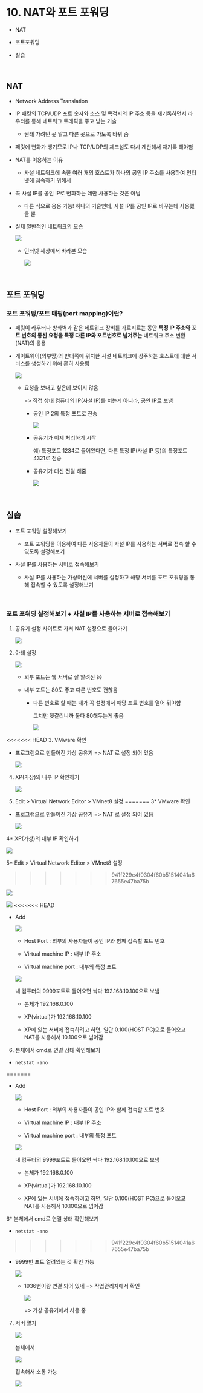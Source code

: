 # 10. NAT와 포트 포워딩

* NAT

* 포트포워딩

* 실습

<br/>

## NAT

* Network Address Translation

* IP 패킷의 TCP/UDP 포트 숫자와 소스 및 목적지의 IP 주소 등을 재기록하면서 라우터를 통해 네트워크 트래픽을 주고 받는 기술
  
  * 원래 가려던 곳 말고 다른 곳으로 가도록 바꿔 줌

* 패킷에 변화가 생기므로 IP나 TCP/UDP의 체크섬도 다시 계산해서 재기록 해야함

* NAT를 이용하는 이유
  
  * 사설 네트워크에 속한 여러 개의 호스트가 하나의 공인 IP 주소를 사용하여 인터넷에 접속하기 위해서

* 꼭 사설 IP를 공인 IP로 변화하는 데만 사용하는 것은 아님
  
  * 다른 식으로 응용 가능! 하나의 기술인데, 사설 IP를 공인 IP로 바꾸는데 사용했을 뿐

* 실제 일반적인 네트워크의 모습
  
  ![](10장-NAT와-포트-포워딩.assets/2022-07-30-19-50-45-image.png)
  
  * 인터넷 세상에서 바라본 모습
    
    ![](10장-NAT와-포트-포워딩.assets/2022-07-30-19-52-00-image.png)

<br/>

## 포트 포워딩

### 포트 포워딩/포트 매핑(port mapping)이란?

* 패킷이 라우터나 방화벽과 같은 네트워크 장비를 가르지르는 동안 **특정 IP 주소와 포트 번호의 통신 요청을 특정 다른 IP와 포트번호로 넘겨주는** 네트워크 주소 변환(NAT)의 응용

* 게이트웨이(외부망)의 반대쪽에 위치한 사설 네트워크에 상주하는 호스트에 대한 서비스를 생성하기 위해 흔히 사용됨
  
  ![](10장-NAT와-포트-포워딩.assets/2022-07-30-20-08-12-image.png)
  
  * 요청을 보내고 싶은데 보이지 않음
    
    => 직접 상대 컴퓨터의 IP(사설 IP)를 치는게 아니라, 공인 IP로 보냄
    
    * 공인 IP 2의 특정 포트로 전송
      
      ![](10장-NAT와-포트-포워딩.assets/2022-07-30-20-13-40-image.png)
    
    * 공유기가 이제 처리하기 시작
      
      예) 특정포트 1234로 들어왔다면, 다른 특정 IP(사설 IP 등)의 특정포트 4321로 전송
    
    * 공유기가 대신 전달 해줌
      
      ![](10장-NAT와-포트-포워딩.assets/2022-07-30-20-15-42-image.png)

<br/>

## 실습

* 포트 포워딩 설정해보기
  
  * 포트 포워딩을 이용하여 다른 사용자들이 사설 IP를 사용하는 서버로 접속 할 수 있도록 설정해보기

* 사설 IP를 사용하는 서버로 접속해보기
  
  * 사설 IP를 사용하는 가상머신에 서버를 설정하고 해당 서버를 포트 포워딩을 통해 접속할 수 있도록 설정해보기

<br/>

### 포트 포워딩 설정해보기 + 사설 IP를 사용하는 서버로 접속해보기

1. 공유기 설정 사이트로 가서 NAT 설정으로 들어가기
   
   ![](10장-NAT와-포트-포워딩.assets/2022-07-30-20-36-35-image.png)

2. 아래 설정
   
   ![](10장-NAT와-포트-포워딩.assets/2022-07-30-20-34-57-image.png)
   
   * 외부 포트는 웹 서버로 잘 알려진 `80`
   
   * 내부 포트는 80도 좋고 다른 번호도 괜찮음
     
     * 다른 번호로 할 때는 내가 꼭 설정에서 해당 포트 번호를 열어 둬야함
       
       그치만 헷갈리니까 둘다 80해두는게 좋음
       
       ![](10장-NAT와-포트-포워딩.assets/2022-07-30-20-36-17-image.png)

<<<<<<< HEAD
3. VMware 확인
* 프로그램으로 만들어진 가상 공유기 => NAT 로 설정 되어 있음
  
  ![](10장-NAT와-포트-포워딩.assets/2022-07-30-20-48-02-image.png)
4. XP(가상)의 내부 IP 확인하기

   ![](10장-NAT와-포트-포워딩.assets/2022-07-30-20-48-21-image.png)

5. Edit > Virtual Network Editor > VMnet8 설정
=======
3* VMware 확인

* 프로그램으로 만들어진 가상 공유기 => NAT 로 설정 되어 있음
  
  ![](10장-NAT와-포트-포워딩.assets/2022-07-30-20-48-02-image.png)

4* XP(가상)의 내부 IP 확인하기

   ![](10장-NAT와-포트-포워딩.assets/2022-07-30-20-48-21-image.png)

5* Edit > Virtual Network Editor > VMnet8 설정
>>>>>>> 941f229c4f0304f60b51514041a67655e47ba75b

   ![](10장-NAT와-포트-포워딩.assets/2022-07-30-21-03-24-image.png)

   ![](10장-NAT와-포트-포워딩.assets/2022-07-30-21-03-36-image.png)
<<<<<<< HEAD

* Add
  
  ![](10장-NAT와-포트-포워딩.assets/2022-07-30-21-05-20-image.png)
  
  * Host Port : 외부의 사용자들이 공인 IP와 함께 접속할 포트 번호
  
  * Virtual machine IP : 내부 IP 주소
  
  * Virtual machine port : 내부의 특정 포트
  
  ![](10장-NAT와-포트-포워딩.assets/2022-07-30-21-16-55-image.png)
  
  내 컴퓨터의 9999포트로 들어오면 싹다 192.168.10.100으로 보냄
  
  * 본체가 192.168.0.100
  
  * XP(virtual)가 192.168.10.100
  
  * XP에 있는 서버에 접속하려고 하면, 일단 0.100(HOST PC)으로 들어오고 NAT를 사용해서 10.100으로 넘어감
6. 본체에서 cmd로 연결 상태 확인해보기
* `netstat -ano`

=======

* Add
  
  ![](10장-NAT와-포트-포워딩.assets/2022-07-30-21-05-20-image.png)
  
  * Host Port : 외부의 사용자들이 공인 IP와 함께 접속할 포트 번호
  
  * Virtual machine IP : 내부 IP 주소
  
  * Virtual machine port : 내부의 특정 포트
  
  ![](10장-NAT와-포트-포워딩.assets/2022-07-30-21-16-55-image.png)
  
  내 컴퓨터의 9999포트로 들어오면 싹다 192.168.10.100으로 보냄
  
  * 본체가 192.168.0.100
  
  * XP(virtual)가 192.168.10.100
  
  * XP에 있는 서버에 접속하려고 하면, 일단 0.100(HOST PC)으로 들어오고 NAT를 사용해서 10.100으로 넘어감

6* 본체에서 cmd로 연결 상태 확인해보기

* `netstat -ano`

>>>>>>> 941f229c4f0304f60b51514041a67655e47ba75b
* 9999번 포트 열려있는 것 확인 가능
  
  ![](10장-NAT와-포트-포워딩.assets/2022-07-30-21-10-11-image.png)
  
  * 1936번이랑 연결 되어 있네 => 작업관리자에서 확인
    
    ![](10장-NAT와-포트-포워딩.assets/2022-07-30-21-10-26-image.png)
    
    => 가상 공유기에서 사용 중
7. 서버 열기
   
   ![](10장-NAT와-포트-포워딩.assets/2022-07-30-21-18-20-image.png)
   
   본체에서
   
   ![](10장-NAT와-포트-포워딩.assets/2022-07-30-21-18-47-image.png)
   
   접속해서 소통 가능
   
   ![](10장-NAT와-포트-포워딩.assets/2022-07-30-21-19-38-image.png)
